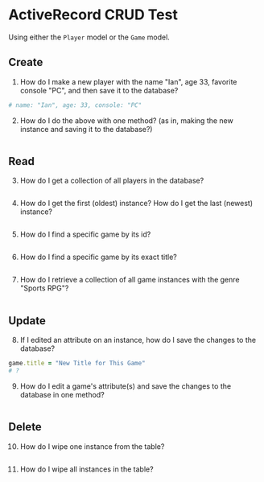 # ActiveRecord CRUD Test

Using either the `Player` model or the `Game` model.

## Create
1. How do I make a new player with the name "Ian", age 33, favorite console "PC", and then save it to the database?
```rb
# name: "Ian", age: 33, console: "PC"

```

2. How do I do the above with one method? (as in, making the new instance and saving it to the database?)
```rb

```

## Read
3. How do I get a collection of all players in the database?
```rb

```

4. How do I get the first (oldest) instance? How do I get the last (newest) instance?
```rb

```

5. How do I find a specific game by its id?
```rb

```

6. How do I find a specific game by its exact title?
```rb

```

7. How do I retrieve a collection of all game instances with the genre "Sports RPG"?
```rb

```

## Update
8. If I edited an attribute on an instance, how do I save the changes to the database?
```rb
game.title = "New Title for This Game"
# ?
```

9. How do I edit a game's attribute(s) and save the changes to the database in one method?
```rb

```

## Delete
10. How do I wipe one instance from the table?
```rb

```
11. How do I wipe all instances in the table?
```rb

```
